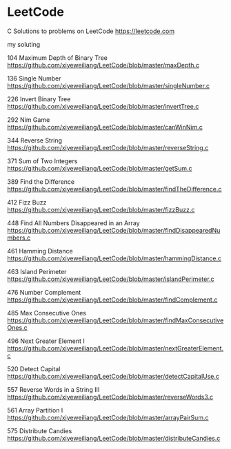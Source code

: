 # LeetCode
C Solutions to problems on LeetCode https://leetcode.com

my soluting

104 Maximum Depth of Binary Tree https://github.com/xiyeweiliang/LeetCode/blob/master/maxDepth.c

136 Single Number https://github.com/xiyeweiliang/LeetCode/blob/master/singleNumber.c

226 Invert Binary Tree https://github.com/xiyeweiliang/LeetCode/blob/master/invertTree.c

292	Nim Game  https://github.com/xiyeweiliang/LeetCode/blob/master/canWinNim.c

344 Reverse String https://github.com/xiyeweiliang/LeetCode/blob/master/reverseString.c

371 Sum of Two Integers https://github.com/xiyeweiliang/LeetCode/blob/master/getSum.c

389 Find the Difference https://github.com/xiyeweiliang/LeetCode/blob/master/findTheDifference.c

412 Fizz Buzz https://github.com/xiyeweiliang/LeetCode/blob/master/fizzBuzz.c

448 Find All Numbers Disappeared in an Array https://github.com/xiyeweiliang/LeetCode/blob/master/findDisappearedNumbers.c

461 Hamming Distance https://github.com/xiyeweiliang/LeetCode/blob/master/hammingDistance.c

463 Island Perimeter https://github.com/xiyeweiliang/LeetCode/blob/master/islandPerimeter.c

476 Number Complement https://github.com/xiyeweiliang/LeetCode/blob/master/findComplement.c

485 Max Consecutive Ones https://github.com/xiyeweiliang/LeetCode/blob/master/findMaxConsecutiveOnes.c

496 Next Greater Element I https://github.com/xiyeweiliang/LeetCode/blob/master/nextGreaterElement.c

520 Detect Capital https://github.com/xiyeweiliang/LeetCode/blob/master/detectCapitalUse.c

557 Reverse Words in a String III https://github.com/xiyeweiliang/LeetCode/blob/master/reverseWords3.c

561 Array Partition I https://github.com/xiyeweiliang/LeetCode/blob/master/arrayPairSum.c

575 Distribute Candies https://github.com/xiyeweiliang/LeetCode/blob/master/distributeCandies.c


